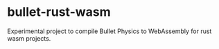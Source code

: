 # bullet-rust-wasm

Experimental project to compile Bullet Physics to WebAssembly for rust wasm projects.

